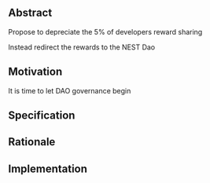 ## Abstract

Propose to depreciate the 5% of developers reward sharing

Instead redirect the rewards to the NEST Dao

## Motivation

It is time to let DAO governance begin 

## Specification

## Rationale

## Implementation
